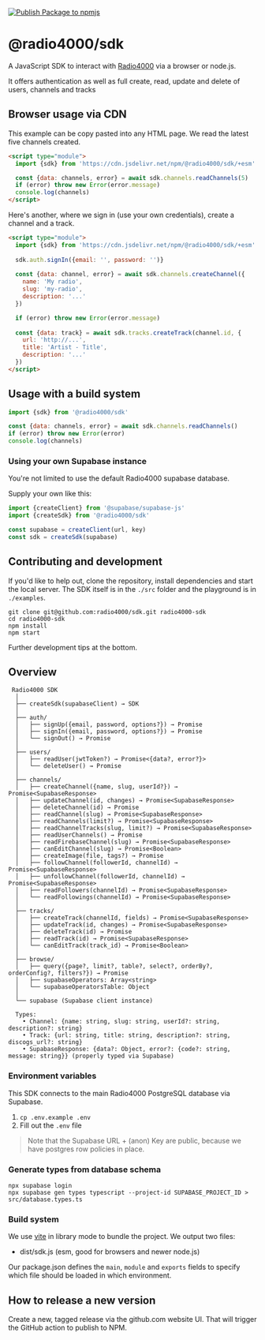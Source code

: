 [![Publish Package to npmjs](https://github.com/radio4000/sdk/actions/workflows/publish-to-npm-registry.yml/badge.svg)](https://github.com/radio4000/sdk/actions/workflows/publish-to-npm-registry.yml)

# @radio4000/sdk

A JavaScript SDK to interact with [Radio4000](https://radio4000.com) via a browser or node.js.  

It offers authentication as well as full create, read, update and delete of users, channels and tracks

## Browser usage via CDN

This example can be copy pasted into any HTML page. We read the latest five channels created.

```html
<script type="module">
  import {sdk} from 'https://cdn.jsdelivr.net/npm/@radio4000/sdk/+esm'

  const {data: channels, error} = await sdk.channels.readChannels(5)
  if (error) throw new Error(error.message)
  console.log(channels)
</script>
```

Here's another, where we sign in (use your own credentials), create a channel and a track.

```html
<script type="module">
  import {sdk} from 'https://cdn.jsdelivr.net/npm/@radio4000/sdk/+esm'
	
  sdk.auth.signIn({email: '', password: '')}
	
  const {data: channel, error} = await sdk.channels.createChannel({
    name: 'My radio',
    slug: 'my-radio',
    description: '...'
  })

  if (error) throw new Error(error.message)
	
  const {data: track} = await sdk.tracks.createTrack(channel.id, {
    url: 'http://...',
    title: 'Artist - Title',
    description: '...'
  })
</script>
```

## Usage with a build system

```js
import {sdk} from '@radio4000/sdk'

const {data: channels, error} = await sdk.channels.readChannels()
if (error) throw new Error(error)
console.log(channels)
```

### Using your own Supabase instance

You're not limited to use the default Radio4000 supabase database. 

Supply your own like this:

```js
import {createClient} from '@supabase/supabase-js'
import {createSdk} from '@radio4000/sdk'

const supabase = createClient(url, key)
const sdk = createSdk(supabase)
```

## Contributing and development

If you'd like to help out, clone the repository, install dependencies and start the local server. The SDK itself is in the `./src` folder and the playground is in `./examples`.

```shell
git clone git@github.com:radio4000/sdk.git radio4000-sdk
cd radio4000-sdk
npm install
npm start
```

Further development tips at the bottom.

## Overview

```
 Radio4000 SDK
  │
  ├── createSdk(supabaseClient) → SDK
  │
  ├── auth/
  │   ├── signUp({email, password, options?}) → Promise
  │   ├── signIn({email, password, options?}) → Promise
  │   └── signOut() → Promise
  │
  ├── users/
  │   ├── readUser(jwtToken?) → Promise<{data?, error?}>
  │   └── deleteUser() → Promise
  │
  ├── channels/
  │   ├── createChannel({name, slug, userId?}) → Promise<SupabaseResponse>
  │   ├── updateChannel(id, changes) → Promise<SupabaseResponse>
  │   ├── deleteChannel(id) → Promise
  │   ├── readChannel(slug) → Promise<SupabaseResponse>
  │   ├── readChannels(limit?) → Promise<SupabaseResponse>
  │   ├── readChannelTracks(slug, limit?) → Promise<SupabaseResponse>
  │   ├── readUserChannels() → Promise
  │   ├── readFirebaseChannel(slug) → Promise<SupabaseResponse>
  │   ├── canEditChannel(slug) → Promise<Boolean>
  │   ├── createImage(file, tags?) → Promise
  │   ├── followChannel(followerId, channelId) → Promise<SupabaseResponse>
  │   ├── unfollowChannel(followerId, channelId) → Promise<SupabaseResponse>
  │   ├── readFollowers(channelId) → Promise<SupabaseResponse>
  │   └── readFollowings(channelId) → Promise<SupabaseResponse>
  │
  ├── tracks/
  │   ├── createTrack(channelId, fields) → Promise<SupabaseResponse>
  │   ├── updateTrack(id, changes) → Promise<SupabaseResponse>
  │   ├── deleteTrack(id) → Promise
  │   ├── readTrack(id) → Promise<SupabaseResponse>
  │   └── canEditTrack(track_id) → Promise<Boolean>
  │
  ├── browse/
  │   ├── query({page?, limit?, table?, select?, orderBy?, orderConfig?, filters?}) → Promise
  │   ├── supabaseOperators: Array<string>
  │   └── supabaseOperatorsTable: Object
  │
  └── supabase (Supabase client instance)

  Types:
    • Channel: {name: string, slug: string, userId?: string, description?: string}
    • Track: {url: string, title: string, description?: string, discogs_url?: string}
    • SupabaseResponse: {data?: Object, error?: {code?: string, message: string}} (properly typed via Supabase)
```

### Environment variables

This SDK connects to the main Radio4000 PostgreSQL database via Supabase. 

1. `cp .env.example .env`
2. Fill out the `.env` file

> Note that the Supabase URL + (anon) Key are public, because we have postgres row policies in place.

### Generate types from database schema

```shell
npx supabase login
npx supabase gen types typescript --project-id SUPABASE_PROJECT_ID > src/database.types.ts
```

### Build system

We use [vite](https://vitejs.dev/) in library mode to bundle the project. We output two files:

- dist/sdk.js (esm, good for browsers and newer node.js)

Our package.json defines the `main`, `module` and `exports` fields to specify which file should be loaded in which environment. 

## How to release a new version

Create a new, tagged release via the github.com website UI. That will trigger the GitHub action to publish to NPM.

